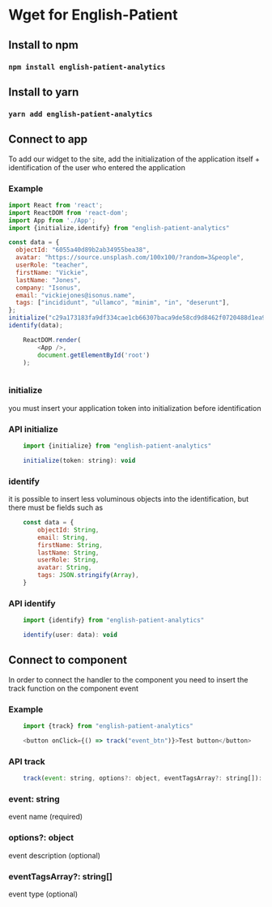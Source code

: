 # Wget for English-Patient

## Install to npm

### `npm install english-patient-analytics`

## Install to yarn

### `yarn add english-patient-analytics`

## Connect to app
To add our widget to the site, add the initialization of the application itself + identification of the user who entered the application

### Example
```js
import React from 'react';
import ReactDOM from 'react-dom';
import App from './App';
import {initialize,identify} from "english-patient-analytics"

const data = {
  objectId: "6055a40d89b2ab34955bea38",
  avatar: "https://source.unsplash.com/100x100/?random=3&people",
  userRole: "teacher",
  firstName: "Vickie",
  lastName: "Jones",
  company: "Isonus",
  email: "vickiejones@isonus.name",
  tags: ["incididunt", "ullamco", "minim", "in", "deserunt"],
};
initialize("c29a173183fa9df334cae1cb66307baca9de58cd9d8462f0720488d1ea9f2ca6");
identify(data);

    ReactDOM.render(
        <App />,
        document.getElementById('root')
    );



```

### initialize
you must insert your application token into initialization before identification

### API initialize

```js
    import {initialize} from "english-patient-analytics"

    initialize(token: string): void 
```


### identify
it is possible to insert less voluminous objects into the identification, but there must be fields such as
```js
    const data = {
        objectId: String,
        email: String,
        firstName: String,
        lastName: String,
        userRole: String,
        avatar: String,
        tags: JSON.stringify(Array),
    }
```
### API identify

```js
    import {identify} from "english-patient-analytics"

    identify(user: data): void 
```

## Connect to component

In order to connect the handler to the component you need to insert the track function on the component event

### Example

```js
    import {track} from "english-patient-analytics"

    <button onClick={() => track("event_btn")}>Test button</button>
```

### API track

```js
    track(event: string, options?: object, eventTagsArray?: string[]): void
```

### event: string

event name (required)

### options?: object

event description (optional)

### eventTagsArray?: string[]

event type (optional)





